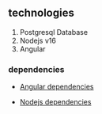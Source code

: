 ##  technologies
1. Postgresql Database
2. Nodejs v16
3. Angular


### dependencies
- [Angular dependencies](udagram-front/package.json)


- [Nodejs dependencies](udagram-api/package.json)



